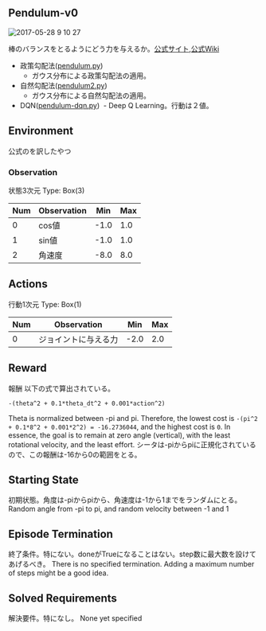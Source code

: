 ## Pendulum-v0
![2017-05-28 9 10 27](http://tuyenple.com/assets/images/ddpg_swing.gif)

棒のバランスをとるようにどう力を与えるか。[公式サイト](https://gym.openai.com/envs/Pendulum-v0),[公式Wiki](https://github.com/openai/gym/wiki/Pendulum-v0)
- 政策勾配法([pendulum.py](./pendulum.py))
  - ガウス分布による政策勾配法の適用。
- 自然勾配法([pendulum2.py](./pendulum2.py))
  - ガウス分布による自然勾配法の適用。
- DQN([pendulum-dqn.py](./pendulum-dqn.py))
  - Deep Q Learning。行動は２値。

## Environment
公式のを訳したやつ


### Observation
状態3次元
Type: Box(3)

Num | Observation  | Min | Max  
----|--------------|-----|----   
0   | cos値   | -1.0| 1.0
1   | sin値   | -1.0| 1.0
2   | 角速度    | -8.0| 8.0


## Actions
行動1次元
Type: Box(1)

Num | Observation  | Min | Max  
----|--------------|-----|----   
0   | ジョイントに与える力 | -2.0| 2.0

## Reward
報酬
以下の式で算出されている。

    -(theta^2 + 0.1*theta_dt^2 + 0.001*action^2)

Theta is normalized between -pi and pi. Therefore, the lowest cost is `-(pi^2 + 0.1*8^2 + 0.001*2^2) = -16.2736044`, and the highest cost is `0`. In essence, the goal is to remain at zero angle (vertical), with the least rotational velocity, and the least effort. 
シータは-piからpiに正規化されているので、この報酬は-16から0の範囲をとる。

## Starting State
初期状態。角度は-piからpiから、角速度は-1から1までをランダムにとる。
Random angle from -pi to pi, and random velocity between -1 and 1

## Episode Termination
終了条件。特にない。doneがTrueになることはない。step数に最大数を設けてあげるべき。
There is no specified termination.
Adding a maximum number of steps might be a good idea.

## Solved Requirements
解決要件。特になし。
None yet specified
